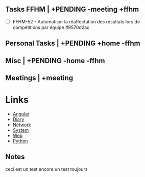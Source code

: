 ## Tasks FFHM | +PENDING -meeting +ffhm
* [ ] FFHM-52 - Automatiser la réaffectation des résultats lors de compétitions par équipe  #9570d2ac


## Personal Tasks | +PENDING +home -ffhm


## Misc | +PENDING -home -ffhm


## Meetings | +meeting


# Links

- [Angular](Angular/index.md)
- [Diary](diary/diary.md)
- [Network](Network/index.md)
- [System](System/index.md)
- [Web](Web/index.md)
- [Python](Python/index.md)


## Notes

ceci est un test
encore un test
toujours

